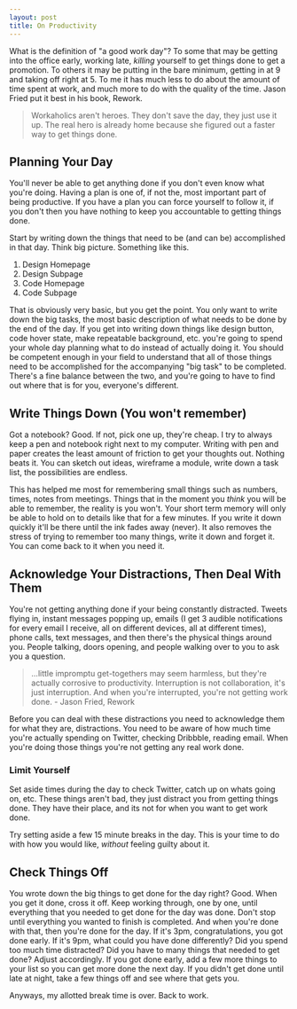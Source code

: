 ```yaml
---
layout: post
title: On Productivity
---
```


What is the definition of "a good work day"? To some that may be getting into the office early, working late, *killing* yourself to get things done to get a promotion. To others it may be putting in the bare minimum, getting in at 9 and taking off right at 5. To me it has much less to do about the amount of time spent at work, and much more to do with the quality of the time. Jason Fried put it best in his book, Rework.

> Workaholics aren't heroes. They don't save the day, they just use it up. The real hero is already home because she figured out a faster way to get things done.

## Planning Your Day

You'll never be able to get anything done if you don't even know what you're doing. Having a plan is one of, if not the, most important part of being productive. If you have a plan you can force yourself to follow it, if you don't then you have nothing to keep you accountable to getting things done.

Start by writing down the things that need to be (and can be) accomplished in that day. Think big picture. Something like this.

1.  Design Homepage
2.  Design Subpage
3.  Code Homepage
4.  Code Subpage

That is obviously very basic, but you get the point. You only want to write down the big tasks, the most basic description of what needs to be done by the end of the day. If you get into writing down things like design button, code hover state, make repeatable background, etc. you're going to spend your whole day planning what to do instead of actually doing it. You should be competent enough in your field to understand that all of those things need to be accomplished for the accompanying "big task" to be completed. There's a fine balance between the two, and you're going to have to find out where that is for you, everyone's different.

## Write Things Down (You won't remember)

Got a notebook? Good. If not, pick one up, they're cheap. I try to always keep a pen and notebook right next to my computer. Writing with pen and paper creates the least amount of friction to get your thoughts out. Nothing beats it. You can sketch out ideas, wireframe a module, write down a task list, the possibilities are endless.

This has helped me most for remembering small things such as numbers, times, notes from meetings. Things that in the moment you *think* you will be able to remember, the reality is you won't. Your short term memory will only be able to hold on to details like that for a few minutes. If you write it down quickly it'll be there until the ink fades away (never). It also removes the stress of trying to remember too many things, write it down and forget it. You can come back to it when you need it.

## Acknowledge Your Distractions, Then Deal With Them

You're not getting anything done if your being constantly distracted. Tweets flying in, instant messages popping up, emails (I get 3 audible notifications for every email I receive, all on different devices, all at different times), phone calls, text messages, and then there's the physical things around you. People talking, doors opening, and people walking over to you to ask you a question.

>  ...little impromptu get-togethers may seem harmless, but they're actually corrosive to productivity. Interruption is not collaboration, it's just interruption. And when you're interrupted, you're not getting work done. - Jason Fried, Rework

Before you can deal with these distractions you need to acknowledge them for what they are, distractions. You need to be aware of how much time you're actually spending on Twitter, checking Dribbble, reading email. When you're doing those things you're not getting any real work done.

### Limit Yourself

Set aside times during the day to check Twitter, catch up on whats going on, etc. These things aren't bad, they just distract you from getting things done. They have their place, and its not for when you want to get work done.

Try setting aside a few 15 minute breaks in the day. This is your time to do with how you would like, *without* feeling guilty about it.

## Check Things Off

You wrote down the big things to get done for the day right? Good. When you get it done, cross it off. Keep working through, one by one, until everything that you needed to get done for the day was done. Don't stop until everything you wanted to finish is completed. And when you're done with that, then you're done for the day. If it's 3pm, congratulations, you got done early. If it's 9pm, what could you have done differently? Did you spend too much time distracted? Did you have to many things that needed to get done? Adjust accordingly. If you got done early, add a few more things to your list so you can get more done the next day. If you didn't get done until late at night, take a few things off and see where that gets you.

Anyways, my allotted break time is over. Back to work.